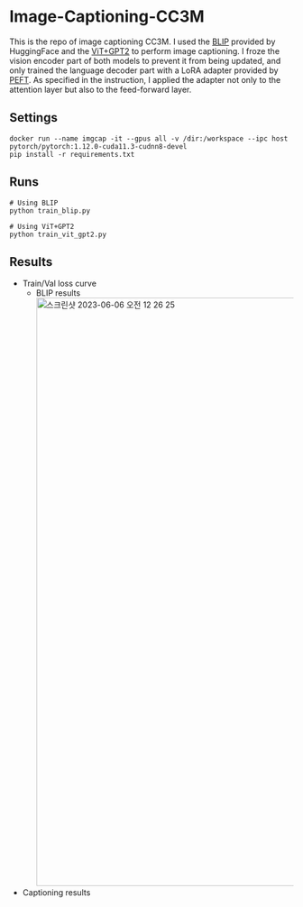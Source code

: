 # Image-Captioning-CC3M
This is the repo of image captioning CC3M. I used the [BLIP](https://huggingface.co/Salesforce/blip-image-captioning-base) provided by HuggingFace and the [ViT+GPT2](https://huggingface.co/nlpconnect/vit-gpt2-image-captioning) to perform image captioning. I froze the vision encoder part of both models to prevent it from being updated, and only trained the language decoder part with a LoRA adapter provided by [PEFT](https://github.com/huggingface/peft). As specified in the instruction, I applied the adapter not only to the attention layer but also to the feed-forward layer.
## Settings
```
docker run --name imgcap -it --gpus all -v /dir:/workspace --ipc host pytorch/pytorch:1.12.0-cuda11.3-cudnn8-devel
pip install -r requirements.txt
```
## Runs
```
# Using BLIP
python train_blip.py

# Using ViT+GPT2
python train_vit_gpt2.py
```
## Results
- Train/Val loss curve
  - BLIP results
    <img width="1044" alt="스크린샷 2023-06-06 오전 12 26 25" src="https://github.com/sylee0520/Image-Captioning-CC3M/assets/72010172/c79c894d-2257-4915-96ea-b8d27960f789">
- Captioning results
